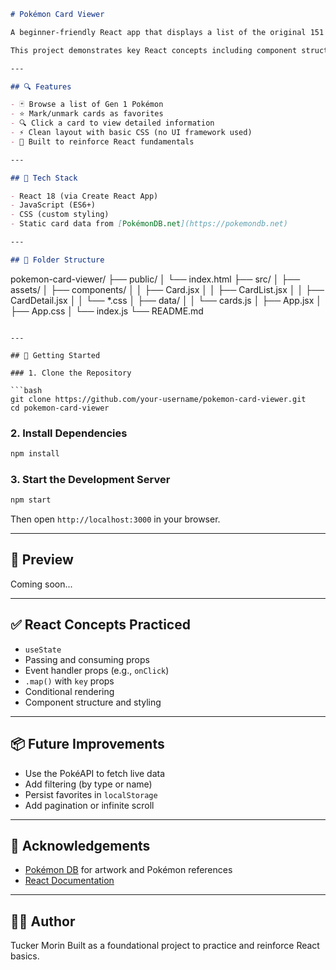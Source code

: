 ```markdown
# Pokémon Card Viewer

A beginner-friendly React app that displays a list of the original 151 Pokémon cards. Users can view basic info, mark their favorites, and click cards to see detailed stats.

This project demonstrates key React concepts including component structure, state management, props, event handling, conditional rendering, and list mapping.

---

## 🔍 Features

- 🃏 Browse a list of Gen 1 Pokémon
- ⭐ Mark/unmark cards as favorites
- 🔍 Click a card to view detailed information
- ⚡ Clean layout with basic CSS (no UI framework used)
- 🧠 Built to reinforce React fundamentals

---

## 🧱 Tech Stack

- React 18 (via Create React App)
- JavaScript (ES6+)
- CSS (custom styling)
- Static card data from [PokémonDB.net](https://pokemondb.net)

---

## 📁 Folder Structure

```

pokemon-card-viewer/
├── public/
│   └── index.html
├── src/
│   ├── assets/
│   ├── components/
│   │   ├── Card.jsx
│   │   ├── CardList.jsx
│   │   ├── CardDetail.jsx
│   │   └── \*.css
│   ├── data/
│   │   └── cards.js
│   ├── App.jsx
│   ├── App.css
│   └── index.js
└── README.md

````

---

## 🚀 Getting Started

### 1. Clone the Repository

```bash
git clone https://github.com/your-username/pokemon-card-viewer.git
cd pokemon-card-viewer
````

### 2. Install Dependencies

```bash
npm install
```

### 3. Start the Development Server

```bash
npm start
```

Then open `http://localhost:3000` in your browser.

---

## 📸 Preview

Coming soon...

---

## ✅ React Concepts Practiced

* `useState`
* Passing and consuming props
* Event handler props (e.g., `onClick`)
* `.map()` with `key` props
* Conditional rendering
* Component structure and styling

---

## 📦 Future Improvements

* Use the PokéAPI to fetch live data
* Add filtering (by type or name)
* Persist favorites in `localStorage`
* Add pagination or infinite scroll

---

## 🙌 Acknowledgements

* [Pokémon DB](https://pokemondb.net) for artwork and Pokémon references
* [React Documentation](https://reactjs.org/docs/getting-started.html)

---

## 🧑‍💻 Author

Tucker Morin
Built as a foundational project to practice and reinforce React basics.

```

```

